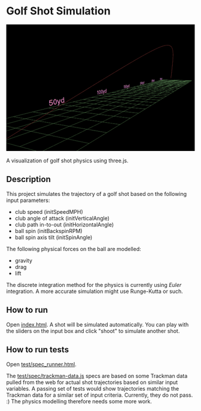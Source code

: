 # Golf Shot Simulation

![Golf Shot Simulation](images/golf-shot-demo.png)

A visualization of golf shot physics using three.js.

## Description

This project simulates the trajectory of a golf shot based on the following input parameters:

* club speed (initSpeedMPH)
* club angle of attack (initVerticalAngle)
* club path in-to-out (initHorizontalAngle)
* ball spin (initBackspinRPM)
* ball spin axis tilt (initSpinAngle)

The following physical forces on the ball are modelled:

* gravity
* drag
* lift

The discrete integration method for the physics is currently using *Euler* integration.  A more accurate simulation might use Runge-Kutta or such.

## How to run

Open [index.html](index.html).   A shot will be simulated automatically.  You can play with the sliders on the input box and click "shoot" to simulate another shot.

## How to run tests

Open [test/spec_runner.html](test/spec_runner.html).

The [test/spec/trackman-data.js](test/spec/trackman-data.js) specs are based on some Trackman data pulled from the web for actual shot trajectories based on similar input variables.  A passing set of tests would show trajectories matching the Trackman data for a similar set of input criteria.  Currently, they do not pass.  :)  The physics modelling therefore needs some more work.
